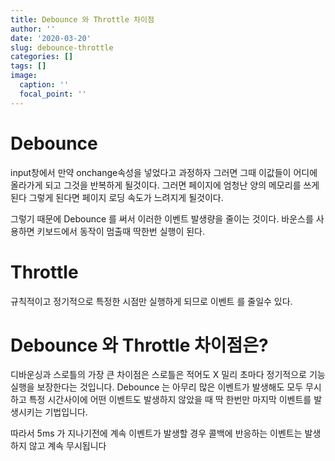 ```yaml
---
title: Debounce 와 Throttle 차이점
author: ''
date: '2020-03-20'
slug: debounce-throttle
categories: []
tags: []
image:
  caption: ''
  focal_point: ''
---
```




# Debounce 


input창에서 만약 onchange속성을 넣었다고 과정하자 그러면 그때 이값들이 어디에 올라가게 되고 그것을 반복하게 될것이다. 그러면 페이지에 엄청난 양의 메모리를 쓰게 된다 그렇게 된다면 페이지 로딩 속도가 느려지게 될것이다. 

그렇기 때문에 Debounce 를 써서 이러한 이벤트 발생량을 줄이는 것이다. 
바운스를 사용하면 키보드에서 동작이 멈출때 딱한번 실행이 된다.


# Throttle

규칙적이고 정기적으로 특정한 시점만 실행하게 되므로 이벤트 를 줄일수 있다. 



# Debounce 와 Throttle 차이점은?

디바운싱과 스로틀의 가장 큰 차이점은 스로틀은 적어도 X 밀리 초마다 정기적으로 기능 실행을 보장한다는 것입니다.
Debounce 는 아무리 많은 이벤트가 발생해도 모두 무시하고 특정 시간사이에 어떤 이벤트도 발생하지 않았을 때 딱 한번만 마지막 이벤트를 발생시키는 기법입니다.

따라서 5ms 가 지나기전에 계속 이벤트가 발생할 경우 콜백에 반응하는 이벤트는 발생하지 않고 계속 무시됩니다



